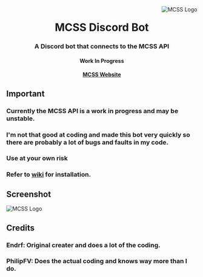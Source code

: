 <img src="https://i.imgur.com/uJFyBwF.png" alt="MCSS Logo" align="right">
<div align="center">
  <h1>MCSS Discord Bot</h1>
  <h3>A Discord bot that connects to the MCSS API</h3>
  <h4>Work In Progress</h4>
  <h4><a href="https://mcserversoft.com/">MCSS Website</a></h4>
<div align="left">

## Important
  ### Currently the MCSS API is a work in progress and may be unstable.
  ### I'm not that good at coding and made this bot very quickly so there are probably a lot of bugs and faults in my code.
  ### Use at your own risk
### Refer to <a href="https://github.com/Endrf/mcserversoft-api-discord-bot/wiki">wiki</a> for installation.
## Screenshot
<img src="https://i.imgur.com/uhiwJda.png" alt="MCSS Logo" align="center">

## Credits
  ### Endrf: Original creater and does a lot of the coding.
  ### PhilipFV: Does the actual coding and knows way more than I do.

